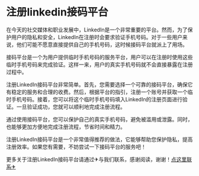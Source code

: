 # 注册linkedin接码平台

在今天的社交媒体和职业发展中，LinkedIn是一个非常重要的平台。然而，为了保护用户的隐私和安全，LinkedIn在注册时会要求验证手机号码。对于一些用户来说，他们可能不愿意直接提供自己的手机号码，这时候接码平台就派上了用场。

接码平台是一个为用户提供临时手机号码的服务平台，用户可以在注册时使用这些临时手机号码来完成验证。这样一来，用户的真实手机号码就不会直接暴露在注册过程中。

注册LinkedIn接码平台非常简单。首先，您需要选择一个可靠的接码平台，确保它有稳定的服务和合理的收费。然后，根据平台的指引，注册一个账号并获取一个临时手机号码。接着，您可以将这个临时手机号码填入LinkedIn的注册页面进行验证。一旦验证成功，您就可以顺利地完成注册流程。

通过使用接码平台，您可以保护自己的真实手机号码，避免被滥用或泄露。同时，也能够更加方便地完成注册流程，节省时间和精力。

注册LinkedIn接码平台是一个非常值得推荐的做法，它能够帮助您保护隐私，提高注册效率。如果您有需要，不妨尝试一下接码平台的服务吧！

更多关于注册LinkedIn接码平台请通过✈与我们联系，感谢阅读，谢谢！[点这里联系✈](https://d.k02.cc)